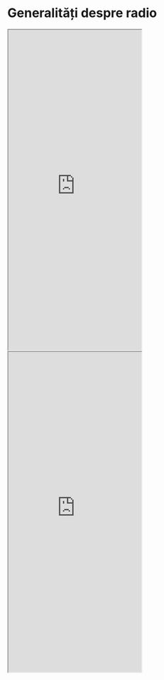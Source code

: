 # Generalități despre radio

<iframe class="is-fullwidth" height="722" marginheight="0" marginwidth="0" src="https://ctipub-my.sharepoint.com/personal/dragos_niculescu_upb_ro/_layouts/15/Doc.aspx?sourcedoc={c76e4173-d624-43db-9ed4-ff65e4ac84d0}&amp;action=embedview&amp;wdAr=1.334174022698613">
</iframe> 

<iframe class="is-fullwidth" height="722" marginheight="0" marginwidth="0" src="https://ctipub-my.sharepoint.com/personal/dragos_niculescu_upb_ro/_layouts/15/Doc.aspx?sourcedoc={30e18b30-8536-4076-864b-da17df893512}&amp;action=embedview&amp;wdAr=1.334174022698613">
</iframe> 
